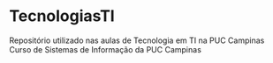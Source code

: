 # TecnologiasTI
Repositório utilizado nas aulas de Tecnologia em TI na PUC Campinas
Curso de Sistemas de Informação da PUC Campinas
